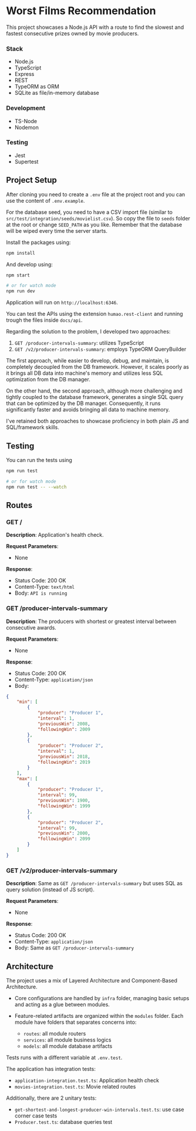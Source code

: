 # Worst Films Recommendation

This project showcases a Node.js API with a route to find the slowest and fastest consecutive prizes owned by movie producers.

### Stack
- Node.js
- TypeScript
- Express
- REST
- TypeORM as ORM
- SQLite as file/in-memory database

### Development
- TS-Node
- Nodemon

### Testing
- Jest
- Supertest

## Project Setup

After cloning you need to create a `.env` file at the project root and you can use the content of `.env.example`.

For the database seed, you need to have a CSV import file (similar to `src/test/integration/seeds/movielist.csv`). So copy the file to `seeds` folder at the root or change `SEED_PATH` as you like. Remember that the database will be wiped every time the server starts.

Install the packages using:
```sh
npm install
```

And develop using:

```sh
npm start

# or for watch mode
npm run dev
```

Application will run on `http://localhost:6346`.

You can test the APIs using the extension `humao.rest-client` and running trough the files inside `docs/api`.

Regarding the solution to the problem, I developed two approaches:
1. `GET /producer-intervals-summary`: utilizes TypeScript
2. `GET /v2/producer-intervals-summary`: employs TypeORM QueryBuilder

The first approach, while easier to develop, debug, and maintain, is completely decoupled from the DB framework. However, it scales poorly as it brings all DB data into machine's memory and utilizes less SQL optimization from the DB manager.

On the other hand, the second approach, although more challenging and tightly coupled to the database framework, generates a single SQL query that can be optimized by the DB manager. Consequently, it runs significantly faster and avoids bringing all data to machine memory.

I've retained both approaches to showcase proficiency in both plain JS and SQL/framework skills.

## Testing

You can run the tests using

```sh
npm run test

# or for watch mode
npm run test -- --watch
```

## Routes

### GET /

**Description**: Application's health check.

**Request Parameters**:
- None

**Response**:
- Status Code: 200 OK
- Content-Type: `text/html`
- Body: `API is running`

### GET /producer-intervals-summary

**Description**: The producers with shortest or greatest interval between consecutive awards.

**Request Parameters**:
- None

**Response**:
- Status Code: 200 OK
- Content-Type: `application/json`
- Body:
```json
{
    "min": [
        {
            "producer": "Producer 1",
            "interval": 1,
            "previousWin": 2008,
            "followingWin": 2009
        },
        {
            "producer": "Producer 2",
            "interval": 1,
            "previousWin": 2018,
            "followingWin": 2019
        }
    ],
    "max": [
        {
            "producer": "Producer 1",
            "interval": 99,
            "previousWin": 1900,
            "followingWin": 1999
        },
        {
            "producer": "Producer 2",
            "interval": 99,
            "previousWin": 2000,
            "followingWin": 2099
        }
    ]
}
```

### GET /v2/producer-intervals-summary

**Description**: Same as `GET /producer-intervals-summary` but uses SQL as query solution (instead of JS script).

**Request Parameters**:
- None

**Response**:
- Status Code: 200 OK
- Content-Type: `application/json`
- Body: Same as `GET /producer-intervals-summary`

## Architecture

The project uses a mix of Layered Architecture and Component-Based Architecture.

- Core configurations are handled by `infra` folder, managing basic setups and acting as a glue between modules.

- Feature-related artifacts are organized within the `modules` folder. Each module have folders that separates concerns into:
  - `routes`: all module routers
  - `services`: all module business logics
  - `models`: all module database artifacts

Tests runs with a different variable at `.env.test`.

The application has integration tests:
- `application-integration.test.ts`: Application health check
- `movies-integration.test.ts`: Movie related routes

Additionally, there are 2 unitary tests:
- `get-shortest-and-longest-producer-win-intervals.test.ts`: use case corner case tests
- `Producer.test.ts`: database queries test
